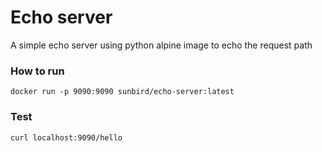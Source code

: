 # Echo server

A simple echo server using python alpine image to echo the request path

### How to run

```
docker run -p 9090:9090 sunbird/echo-server:latest
```

### Test

```
curl localhost:9090/hello
```